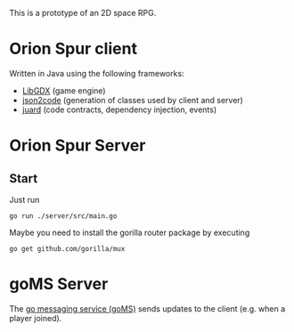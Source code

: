 This is a prototype of an 2D space RPG.
# Orion Spur client
Written in Java using the following frameworks:
* [LibGDX](https://github.com/libgdx/libgdx) (game engine)
* [json2code](https://github.com/hauke96/json2code) (generation of classes used by client and server)
* [juard](https://github.com/hauke96/juard) (code contracts, dependency injection, events)


# Orion Spur Server
## Start
Just run
```
go run ./server/src/main.go
```
Maybe you need to install the gorilla router package by executing
```
go get github.com/gorilla/mux
```

# goMS Server
The [go messaging service (goMS)](https://github.com/go-messaging-service/goms-server) sends updates to the client (e.g. when a player joined).
